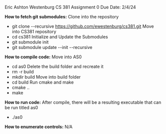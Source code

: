 Eric Ashton Westenburg
CS 381 Assignment 0
Due Date: 2/4/24

**How to fetch git submodules:**
Clone into the repository
- git clone --recursive https://github.com/ewestenburg/cs381.git
Move into CS381 repository
- cd cs381
Initialize and Update the Submodules
- git submodule init
- git submodule update --init --recursive

**How to compile code:**
Move into AS0
- cd as0
Delete the build folder and recreate it
- rm -r build
- mkdir build
Move into build folder
- cd build
Run cmake and make 
- cmake ..
- make

**How to run code:**
After compile, there will be a resulting executable that can be run titled as0
- ./as0

**How to enumerate controls:**
N/A